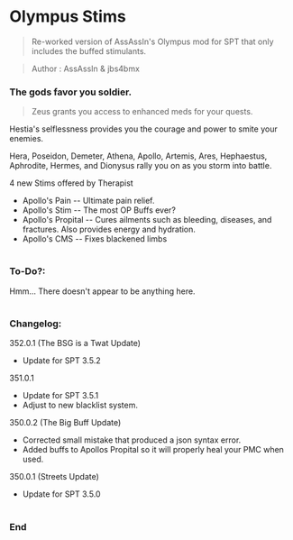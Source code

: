# Olympus Stims
>Re-worked version of AssAssIn's Olympus mod for SPT that only includes the buffed stimulants.

>Author  : AssAssIn & jbs4bmx


### The gods favor you soldier.
>Zeus grants you access to enhanced meds for your quests.

Hestia's selflessness provides you the courage and power to smite your enemies.

Hera, Poseidon, Demeter, Athena, Apollo, Artemis, Ares, Hephaestus, Aphrodite, Hermes, and Dionysus rally you on as you storm into battle.


4 new Stims offered by Therapist
  - Apollo's Pain -- Ultimate pain relief.
  - Apollo's Stim -- The most OP Buffs ever?
  - Apollo's Propital -- Cures ailments such as bleeding, diseases, and fractures. Also provides energy and hydration.
  - Apollo's CMS -- Fixes blackened limbs

#

### To-Do?:
Hmm... There doesn't appear to be anything here.
#

### Changelog:
352.0.1 (The BSG is a Twat Update)
  - Update for SPT 3.5.2

351.0.1
  - Update for SPT 3.5.1
  - Adjust to new blacklist system.

350.0.2 (The Big Buff Update)
  - Corrected small mistake that produced a json syntax error.
  - Added buffs to Apollos Propital so it will properly heal your PMC when used.

350.0.1 (Streets Update)
  - Update for SPT 3.5.0
#

### End
#